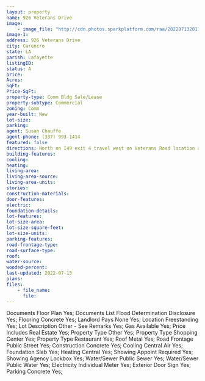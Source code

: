 ```yaml
---
layout: property
name: 926 Veterans Drive 
image:
    - image_file: "http://cdn.photos.sparkplatform.com/raa/20220713201704267084000000.jpg"
image-1:
address: 926 Veterans Drive
city: Carencro
state: LA
parish: Lafayette
listingID: 
status: A
price: 
Acres: 
SqFt: 
Price-SqFt: 
property-type: Comm Bldg Sale/Lease
property-subtype: Commercial
zoning: Comm
year-built: New
lot-size: 
parking: 
agent: Susan Chauffe
agent-phone: (337) 993-1414
featured: false
directions: North on I49 exit 4 travel west on Veterans Road location across street from McDonalds between Chevron and Texaco Fuel N Food.
building-features: 
cooling: 
heating: 
living-area: 
living-area-source: 
living-area-units: 
stories: 
construction-materials: 
door-features: 
electric: 
foundation-details: 
lot-features: 
lot-size-area: 
lot-size-square-feet: 
lot-size-units: 
parking-features: 
road-frontage-type: 
road-surface-type: 
roof: 
water-source: 
wooded-percent: 
last-updated: 2022-07-13
plans: 
files:
    - file_name:
      file:
---
```

Documents	Floor Plan	Yes;
Documents List	Flood Determination Disclosure	Yes;
Flooring	Concrete	Yes;
Landlord Pays	None	Yes;
Location	Freestanding	Yes;
Lot Description	Other - See Remarks	Yes;
Gas	Available	Yes;
Price Includes	Real Estate	Yes;
Property Type	Other	Yes;
Property Type	Shopping Center	Yes;
Property Type	Restaurant	Yes;
Roof	Metal	Yes;
Road Frontage	Public Street	Yes;
Construction	Concrete	Yes;
Cooling	Central Air	Yes;
Foundation	Slab	Yes;
Heating	Central	Yes;
Showing	Appoint Required	Yes;
Showing	Agency Lockbox	Yes;
Water/Sewer	Public Sewer	Yes;
Water/Sewer	Public Water	Yes;
Electricity	Individual Meter	Yes;
Exterior	Door Sign	Yes;
Parking	Concrete	Yes;

